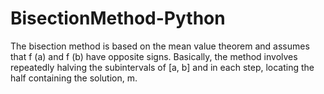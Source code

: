 # BisectionMethod-Python
The bisection method is based on the mean value theorem and assumes that f (a) and f (b) have opposite signs. Basically, the method involves repeatedly halving the subintervals of [a, b] and in each step, locating the half containing the solution, m.
